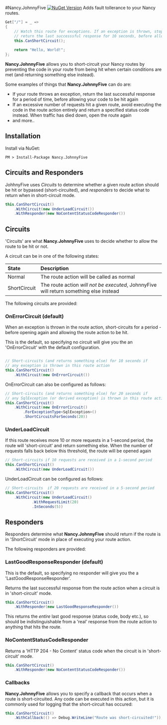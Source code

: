 #Nancy.JohnnyFive [![NuGet Version](https://img.shields.io/nuget/v/Nancy.JohnnyFive.svg?style=flat)](https://www.nuget.org/packages/Nancy.JohnnyFive/)
Adds fault tollerance to your Nancy routes.

```csharp
Get["/"] = _ =>
{
    // Watch this route for exceptions. If an exception is thrown, stop the route action being called and 
    // return the last successsful response for 10 seconds, before allowing the route to be hit again
    this.CanShortCircuit();
    
    return "Hello, World!";
};
```

**Nancy.JohnnyFive** allows you to short-circuit your Nancy routes by preventing the code in your route from being hit when certain conditions are met (and returning something else instead).

Some examples of things that **Nancy.JohnnyFive** can do are:
- If your route throws an exception, return the last successful response for a period of time, before allowing your code to be hit again
- If an excessive number of requests hit a given route, avoid executing the code in the route action entirely and return a specified status code instead. When traffic has died down, open the route again
- and more..
  
  
## Installation

Install via NuGet:

```
PM > Install-Package Nancy.JohnnyFive
```

## Circuits and Responders

JohhnyFive uses *Circuits* to determine whether a given route action should be hit or bypassed (short-circuited), and *responders* to decide what to return when in short-circuit mode. 

```csharp
this.CanShortCircuit()
    .WithCircuit(new UnderLoadCircuit())
    .WithResponder(new NoContentStatusCodeResponder())

```

## Circuits

'Circuits' are what **Nancy.JohnnyFive** uses to decide whether to allow the route to be hit or not.

A circuit can be in one of the following states:

| State         |  Description                                                                                  |   
| :------------ |:----------------------------------------------------------------------------------------------|
| Normal        | The route action will be called as normal                                                     |
| ShortCircuit  | The route action *will not be executed*, JohnnyFive will return something else instead       |

The following circuits are provided:

### OnErrorCircuit (default)

When an exception is thrown in the route action, short-circuits for a period - before opening again and allowing the route action to be hit.

This is the default, so specifying no circuit will give you the an 'OnErrorCircuit' with the default configuration.

```csharp

// Short-circuits (and returns something else) for 10 seconds if
// any exception is thrown in this route action
this.CanShortCircuit()
    .WithCircuit(new OnErrorCircuit())
```

OnErrorCircuit can also be configured as follows:

```csharp
// Short-circuits (and returns something else) for 20 seconds if
// any SqlException (or derived exception) is thrown in this route action
this.CanShortCircuit()
    .WithCircuit(new OnErrorCircuit()
        .ForExceptionType<SqlException>() 
        .ShortCircuitsForSeconds(20))
```

### UnderLoadCircuit

If this route receives more 10 or more requests in a 1-second period, the route will 'short-circuit' and return something else.
When the number of requests falls back below this threshold, the route will be opened again

```csharp
// Short-circuits if 10 requests are received in a 1-second period
this.CanShortCircuit()
    .WithCircuit(new UnderLoadCircuit())
```

UnderLoadCircuit can be configured as follows:

```csharp
// Short-circuits  if 20 requests are received in a 5-second period
this.CanShortCircuit()
    .WithCircuit(new UnderLoadCircuit()
            .WithRequestLimit(20)
            .InSeconds(5))
```

## Responders

Responders determine what **Nancy.JohnnyFive** should return if the route is in 'ShortCircuit' mode in place of executing your route action.

The following responders are provided:

### LastGoodResponseResponder (default)

This is the default, so specifying no responder will give you the a 'LastGoodResponseResponder'.

Returns the last successful response from the route action when a circuit is in 'short-circuit' mode.

```csharp
this.CanShortCircuit()
    .WithResponder(new LastGoodResponseResponder())
```

This returns the *entire* last good response (status code, body etc.), so should be indistinguishable from a 'real' response from the route action to anything that hits the route.

### NoContentStatusCodeResponder

Returns a 'HTTP 204 - No Content' status code when the circuit is in 'short-circuit' mode.

```csharp
this.CanShortCircuit()
    .WithResponder(new NoContentStatusCodeResponder())
```

### Callbacks

**Nancy.JohnnyFive** allows you to specify a callback that occurs when a route is short-circuited. Any code can be executed in this action, but it is commonly used for logging that the short-circuit has occured:

```csharp
this.CanShortCircuit()
    .WithCallback(() => Debug.WriteLine("Route was short-circuited!"));
```



